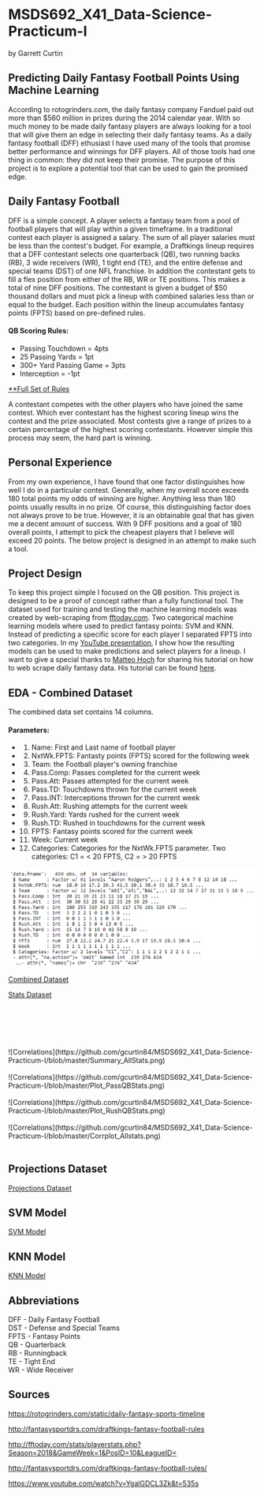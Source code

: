 # MSDS692_X41_Data-Science-Practicum-I

by Garrett Curtin

## Predicting Daily Fantasy Football Points Using Machine Learning

According to rotogrinders.com, the daily fantasy company Fanduel paid out more than $560 million in prizes during the 2014 calendar year.  With so much money to be made daily fantasy players are always looking for a tool that will give them an edge in selecting their daily fantasy teams.  As a daily fantasy football (DFF) ethusiast I have used many of the tools that promise better performance and winnings for DFF players.  All of those tools had one thing in common: they did not keep their promise.  The purpose of this project is to explore a potential tool that can be used to gain the promised edge.

## Daily Fantasy Football

DFF is a simple concept.  A player selects a fantasy team from a pool of football players that will play within a given timeframe.  In a traditional contest each player is assigned a salary.  The sum  of all player salaries must be less than the contest's budget.  For example, a Draftkings lineup requires that a DFF contestant selects one quarterback (QB), two running backs (RB), 3 wide receivers (WR), 1 tight end (TE), and the entire defense and special teams (DST) of one NFL franchise.  In addition the contestant gets to fill a flex position from either of the RB, WR or TE positions.  This makes a total of nine DFF positions. The contestant is given a budget of $50 thousand dollars and must pick a lineup with combined salaries less than or equal to the budget.  Each position within the lineup accumulates fantasy points (FPTS) based on pre-defined rules.

#### QB Scoring Rules:
* Passing Touchdown = 4pts
* 25 Passing Yards = 1pt
* 300+ Yard Passing Game = 3pts
* Interception = -1pt

[**Full Set of Rules](http://fantasysportdrs.com/draftkings-fantasy-football-rules/)

A contestant competes with the other players who have joined the same contest.  Which ever contestant has the highest scoring lineup wins the contest and the prize associated.  Most contests give a range of prizes to a certain percentage of the highest scoring contestants.  However simple this process may seem, the hard part is winning.  

## Personal Experience

From my own experience, I have found that one factor distinguishes how well I do in a particular contest.  Generally, when my overall score exceeds 180 total points my odds of winning are higher.  Anything less than 180 points usually results in no prize.  Of course, this distinguishing factor does not always prove to be true.  However, it is an obtainable goal that has given me a decent amount of success. With 9 DFF positions and a goal of 180 overall points, I attempt to pick the cheapest players that I believe will exceed 20 points.  The below project is designed in an attempt to make such a tool.

## Project Design

To keep this project simple I focused on the QB position.  This project is designed to be a proof of concept rather than a fully functional tool.  The dataset used for training and testing the machine learning models was created by web-scraping from [fftoday.com](http://fftoday.com/stats/playerstats.php?Season=2018&GameWeek=1&PosID=10&LeagueID=).  Two categorical machine learning models where used to predict fantasy points: SVM and KNN.  Instead of predicting a specific score for each player I separated FPTS into two categories.  In my [YouTube presentation](www.youtube.com), I show how the resulting models can be used to make predictions and select players for a lineup.  I want to give a special thanks to [Matteo Hoch](https://www.youtube.com/channel/UCiie9CN--dazA7iT2sry5FA) for sharing his tutorial on how to web scrape daily fantasy data.  His tutorial can be found [here](https://www.youtube.com/watch?v=YgalGDCL3Zk&t=535s).  

## EDA - Combined Dataset

The combined data set contains 14 columns.

#### Parameters:
* 1. Name: First and Last name of football player
* 2. NxtWk.FPTS: Fantasty points (FPTS) scored for the following week
* 3. Team: the Football player's owning franchise
* 4. Pass.Comp: Passes completed for the current week
* 5. Pass.Att: Passes attempted for the current week
* 6. Pass.TD: Touchdowns thrown for the current week
* 7. Pass.INT: Interceptions thrown for the current week
* 8. Rush.Att: Rushing attempts for the current week
* 9. Rush.Yard: Yards rushed for the current week
* 9. Rush.TD: Rushed in touchdowns for the current week
* 10. FPTS: Fantasy points scored for the current week
* 11. Week: Current week
* 12. Categories: Categories for the NxtWk.FPTS parameter. Two categories: C1 = < 20 FPTS, C2 = > 20 FPTS

![Correlations](https://github.com/gcurtin84/MSDS692_X41_Data-Science-Practicum-I/blob/master/Str_AllQBStats.png)

[Combined Dataset](https://github.com/gcurtin84/MSDS692_X41_Data-Science-Practicum-I/blob/master/Combined_Dataset.R)

[Stats Dataset](https://github.com/gcurtin84/MSDS692_X41_Data-Science-Practicum-I/blob/master/Stats_Dataset.R)
<br/>
<br/>

<br/>
<br/>

<br/>
<br/>
![Correlations](https://github.com/gcurtin84/MSDS692_X41_Data-Science-Practicum-I/blob/master/Summary_AllStats.png)
<br/>
<br/>
![Correlations](https://github.com/gcurtin84/MSDS692_X41_Data-Science-Practicum-I/blob/master/Plot_PassQBStats.png)
<br/>
<br/>
![Correlations](https://github.com/gcurtin84/MSDS692_X41_Data-Science-Practicum-I/blob/master/Plot_RushQBStats.png)
<br/>
<br/>
![Correlations](https://github.com/gcurtin84/MSDS692_X41_Data-Science-Practicum-I/blob/master/Corrplot_Allstats.png)
<br/>
<br/>

## Projections Dataset

[Projections Dataset](https://github.com/gcurtin84/MSDS692_X41_Data-Science-Practicum-I/blob/master/Projections_Dataset.R)<br/>

## SVM Model

[SVM Model](https://github.com/gcurtin84/MSDS692_X41_Data-Science-Practicum-I/blob/master/Code/SVM_Model.R)

## KNN Model

[KNN Model](https://github.com/gcurtin84/MSDS692_X41_Data-Science-Practicum-I/blob/master/Code/KNN_Model.R)

## Abbreviations

DFF - Daily Fantasy Football<br/>
DST - Defense and Special Teams<br/>
FPTS - Fantasy Points<br/>
QB - Quarterback<br/>
RB - Runningback<br/>
TE - Tight End<br/>
WR - Wide Receiver

## Sources

https://rotogrinders.com/static/daily-fantasy-sports-timeline

http://fantasysportdrs.com/draftkings-fantasy-football-rules

http://fftoday.com/stats/playerstats.php?Season=2018&GameWeek=1&PosID=10&LeagueID=

http://fantasysportdrs.com/draftkings-fantasy-football-rules/

https://www.youtube.com/watch?v=YgalGDCL3Zk&t=535s
